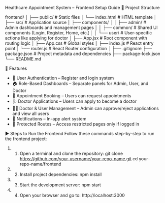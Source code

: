 Healthcare Appointment System – Frontend Setup Guide
📁 Project Structure

frontend/
│
├── public/                    # Static files
│   └── index.html             # HTML template
│
├── src/                       # Application source
│   ├── components/
│   │   ├── admin/             # Admin dashboards and management pages
│   │   ├── common/            # Shared UI components (Login, Register, Home, etc.)
│   │   └── user/              # User-specific actions like applying for doctor
│   ├── App.jsx                # Root component with routing logic
│   ├── App.css                # Global styles
│   ├── index.js               # React entry point
│   └── router.js              # React Router configuration
│
├── .gitignore
├── package.json               # Project metadata and dependencies
├── package-lock.json
└── README.md

🚀 Features

- 🔐 User Authentication – Register and login system
- 🏠 Role-Based Dashboards – Separate panels for Admin, User, and Doctor
- 📅 Appointment Booking – Users can request appointments
- 🩺 Doctor Applications – Users can apply to become a doctor
- 👨‍⚕️ Doctor & User Management – Admin can approve/reject applications and view all users
- 🔔 Notifications – In-app alert system
- 🔐 Protected Routes – Access restricted pages only if logged in

▶️ Steps to Run the Frontend
Follow these commands step-by-step to run the frontend project:
1.	1. Open a terminal and clone the repository:
   git clone https://github.com/your-username/your-repo-name.git
   cd your-repo-name/frontend
2.	2. Install project dependencies:
   npm install
3.	3. Start the development server:
   npm start
4.	4. Open your browser and go to:
   http://localhost:3000
